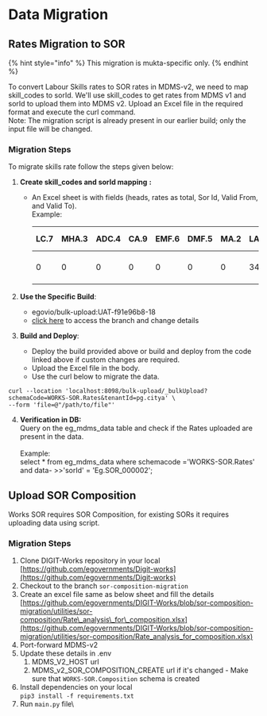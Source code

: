 # Data Migration

## Rates Migration to SOR

{% hint style="info" %}
This migration is mukta-specific only.
{% endhint %}

To convert Labour Skills rates to SOR rates in MDMS-v2, we need to map skill\_codes to sorId. We'll use skill\_codes to get rates from MDMS v1 and sorId to upload them into MDMS v2. Upload an Excel file in the required format and execute the curl command.\
Note: The migration script is already present in our earlier build; only the input file will be changed.

### Migration Steps

To migrate skills rate follow the steps given below:

1. **Create skill\_codes and sorId mapping** **:**&#x20;
   *   An Excel sheet is with fields (heads, rates as total, Sor Id, Valid From, and Valid To).\
       Example:&#x20;

       | LC.7 | MHA.3 | ADC.4 | CA.9 | EMF.6 | DMF.5 | MA.2 | LA.1 | RA.8 | Total | Sor Id      | Valid From | Valid To   |
       | ---- | ----- | ----- | ---- | ----- | ----- | ---- | ---- | ---- | ----- | ----------- | ---------- | ---------- |
       | 0    | 0     | 0     | 0    | 0     | 0     | 0    | 345  | 0    | 345   | SOR\_000290 | 22-04-2023 | 30-09-2023 |


2. **Use the Specific Build**:
   * egovio/bulk-upload:UAT-f91e96b8-18&#x20;
   * [click here](https://github.com/odisha-muktasoft/MUKTA_IMPL/tree/UAT/utilities/bulk-upload) to access the branch and change details
3. **Build and Deploy**:
   * Deploy the build provided above or build and deploy from the code linked above if custom changes are required.
   * Upload the Excel file in the body.
   * Use the curl below to migrate the data.

```
curl --location 'localhost:8098/bulk-upload/_bulkUpload?schemaCode=WORKS-SOR.Rates&tenantId=pg.citya' \
--form 'file=@"/path/to/file"'
```

4. **Verification in DB:**\
   Query on the eg\_mdms\_data table and check if the Rates uploaded are present in the data.\
   \
   Example:\
   select \* from eg\_mdms\_data where schemacode ='WORKS-SOR.Rates' and data- >>'sorId' = 'Eg.SOR\_000002';



## Upload SOR Composition

Works SOR requires SOR Composition, for existing SORs it requires uploading data using script.

### Migration Steps

1. Clone DIGIT-Works repository in your local [https://github.com/egovernments/Digit-works](https://github.com/egovernments/Digit-works)
2. Checkout to the branch `sor-composition-migration`  &#x20;
3. Create an excel file same as below sheet and fill the details\
   [https://github.com/egovernments/DIGIT-Works/blob/sor-composition-migration/utilities/sor-composition/Rate\_analysis\_for\_composition.xlsx](https://github.com/egovernments/DIGIT-Works/blob/sor-composition-migration/utilities/sor-composition/Rate_analysis_for_composition.xlsx)
4. Port-forward MDMS-v2&#x20;
5. Update these details in .env
   1. MDMS\_V2\_HOST url
   2. MDMS\_v2\_SOR\_COMPOSITION\_CREATE url if it's changed - Make sure that  `WORKS-SOR.Composition` schema is created
6. Install dependencies on your local\
   `pip3 install -f requirements.txt`
7. Run `main.py` file\


